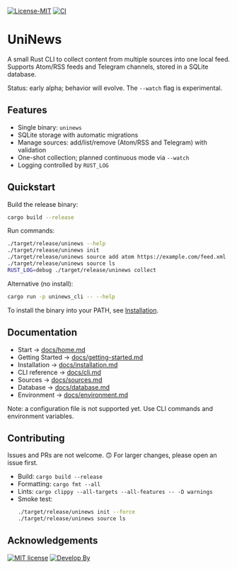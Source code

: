 [![License-MIT][mit-img]][mit-url]
[![CI][ci-img]][ci-url]

# UniNews

A small Rust CLI to collect content from multiple sources into one local feed. Supports Atom/RSS feeds and Telegram channels, stored in a SQLite database.

Status: early alpha; behavior will evolve. The `--watch` flag is experimental.

## Features
- Single binary: `uninews`
- SQLite storage with automatic migrations
- Manage sources: add/list/remove (Atom/RSS and Telegram) with validation
- One-shot collection; planned continuous mode via `--watch`
- Logging controlled by `RUST_LOG`

## Quickstart
Build the release binary:

```bash
cargo build --release
```

Run commands:

```bash
./target/release/uninews --help
./target/release/uninews init
./target/release/uninews source add atom https://example.com/feed.xml
./target/release/uninews source ls
RUST_LOG=debug ./target/release/uninews collect
```

Alternative (no install):

```bash
cargo run -p uninews_cli -- --help
```

To install the binary into your PATH, see [Installation](docs/installation.md).

## Documentation
- Start → [docs/home.md](docs/home.md)
- Getting Started → [docs/getting-started.md](docs/getting-started.md)
- Installation → [docs/installation.md](docs/installation.md)
- CLI reference → [docs/cli.md](docs/cli.md)
- Sources → [docs/sources.md](docs/sources.md)
- Database → [docs/database.md](docs/database.md)
- Environment → [docs/environment.md](docs/environment.md)

Note: a configuration file is not supported yet. Use CLI commands and environment variables.

## Contributing

Issues and PRs are not welcome. 🙃
For larger changes, please open an issue first.

- Build: `cargo build --release`
- Formatting: `cargo fmt --all`
- Lints: `cargo clippy --all-targets --all-features -- -D warnings`
- Smoke test:
  ```bash
  ./target/release/uninews init --force
  ./target/release/uninews source ls
  ```

## Acknowledgements
[![MIT license][mit-img]][mit-url] [![Develop By][author-img]][author-url]

[mit-img]: https://img.shields.io/badge/License-MIT-teal.svg
[mit-url]: https://opensource.org/licenses/MIT

[ci-img]: https://github.com/zoobestik/uninews/actions/workflows/ci.yml/badge.svg
[ci-url]: https://github.com/zoobestik/uninews/actions/workflows/ci.yml

[author-img]: https://img.shields.io/badge/develop%20by-zoobestik-blue.svg?style=flat
[author-url]: https://www.linkedin.com/in/kbchernenko/
